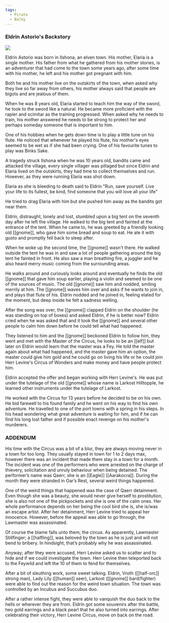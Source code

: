 ```yaml
---
tags:
  - Pirate
  - Balky
---
```

### Eldrin Astorio's Backstory

![](https://lh7-us.googleusercontent.com/dlQEcIQXvrLjbjQ79RIZiN8G5vpmvw0OnTPNZUUkQ1VuVr0vYkPhIWJJAV8UZseD-tcEiJv6nJ7meYr-xagGYbI-pdPnh5PD24vZpeMruEF7-BfiUg3fA7dQuXyUscOQjs7bgmgwaFBa1y0l4xNEjA)

  
Eldrin Astorio was born in Ilshona, an elven town. His mother, Elaria is a single mother. His father from what he gathered from his mother stories, is an adventurer that had come to the town some years ago, after some time with his mother, he left and his mother got pregnant with him.

Both he and his mother live on the outskirts of the town, when asked why they live so far away from others, his mother always said that people are bigots and are jealous of them. 

When he was 8 years old, Elaria started to teach him the way of the sword, he took to the sword like a natural. He became more proficient with the rapier and scimitar as the training progressed. When asked why he needs to train, his mother answered he needs to be strong to protect her and perhaps someday someone that is important to him.

One of his hobbies when he gets down time is to play a little tune on his flute. He noticed that whenever he played his flute, his mother's eyes seemed to be wet as if she had been crying. One of his favourite tunes to play was Binks Sake.

A tragedy struck Ilshona when he was 10 years old, bandits came and attacked the village, every single villager was pillaged but since Eldrin and Elaria lived on the outskirts, they had time to collect themselves and run. However, as they were running Elaria was shot down. 

Elaria as she is bleeding to death said to Eldrin "Run, save yourself. Live your life to its fullest, be kind, find someone that you will love all your life" 

He tried to drag Elaria with him but she pushed him away as the bandits got near them.

Eldrin, distraught, lonely and lost, stumbled upon a big tent on the seventh day after he left the village. He walked to the big tent and fainted at the entrance of the tent. When he came to, he was greeted by a friendly looking old [[gnome]], who gave him some bread and soup to eat. He ate it with gusto and promptly fell back to sleep after.

When he woke up the second time, the [[gnome]] wasn't there. He walked outside the tent he was in and saw a lot of people gathering around the big tent he fainted in front. He also saw a man breathing fire, a juggler and he also heard merry music coming from the surrounding areas.

He walks around and curiously looks around and eventually he finds the old [[gnome]] that gave him soup earlier, playing a violin and seemed to be one of the sources of music. The old [[gnome]] saw him and nodded, smiling merrily at him. The [[gnome]] waves him over and asks if he wants to join in, and plays that flute of his. Eldrin nodded and he joined in, feeling elated for the moment, but deep inside he felt a sadness welling. 

After the song was over, the [[gnome]] clapped Eldrin on the shoulder (he was standing on top of boxes) and asked Eldrin, if he is better now? Eldrin cried when he was asked that and it took the [[gnome]] and several other people to calm him down before he could tell what had happened. 

They listened to him and the [[gnome]] beckoned Eldrin to follow him, they went and met with the Master of the Circus, he looks to be an [[elf]] but later on Eldrin would learn that the master was a Fey. He told the master again about what had happened, and the master gave him an option, the master could give him gold and he could go on living his life or he could join Herr Levine's Circus of Wonders and make money and have people protect him.

Eldrin accepted the offer and began working with Herr Levine's. He was put under the tutelage of the old [[gnome]] whose name is Larkost Hilltopple, he learned other instruments under the tutelage of Larkost. 

He worked with the Circus for 13 years before he decided to be on his own. He bid farewell to his found family and he went on his way to find his own adventure. He travelled to one of the port towns with a spring in his steps. In his head wondering what great adventure is waiting for him, and if he can find his long lost father and if possible enact revenge on his mother's murderers. 

### ADDENDUM 

His time with the Circus was a bit of a blur, they are always moving never in a town for too long. They usually stayed in town for 1 to 2 days max, however there was an incident that made them stay in a town for a month. The incident was one of the performers who were arrested on the charge of thievery, solicitation and unruly behaviour when being detained. The performer’s name was Qaerr, she is an [[Eagle]] [[Aarakocra]]. During the month they were stranded in Oar’s Rest, several weird things happened. 

One of the weird things that happened was the case of Qaerr detainment. Even though she was a beauty, she would never give herself to prostitution, she is also not one of the pickpockets and she is one of the calm ones. Her whole performance depends on her being the cool bird she is, she is/was an escape artist. After her detainment, Herr Levine tried to appeal her innocence. However, before the appeal was able to go through, the Lawmaster was assassinated. 

Of course the blame falls unto them; the circus. As apparently, Lawmaster Stillfinger; a [[halfling]], was beloved by the town as he is just and will not bend to bribery. In hindsight, that’s probably why he was assassinated. 

Anyway; after they were accused, Herr Levine asked us to scatter and to hide and if we could investigate the town. Herr Levine then teleported back to the Feywild and left the 10 of them to fend for themselves. 

After a bit of sleuthing work, some sweet talking. Eldrin, Vroth ([[half-orc]] strong man), Lady Lily ([[human]] seer), Larkost ([[gnome]] bard/fighter) were able to find out the reason for the weird town situation. The town was controlled by an Incubus and Succubus duo.

After a rather intense fight, they were able to vanquish the duo back to the hells or wherever they are from. Eldrin got some souvenirs after the battle, two gold earrings and a black pearl that he also turned into earrings. After celebrating their victory, Herr Levine Circus, move on back on the road.